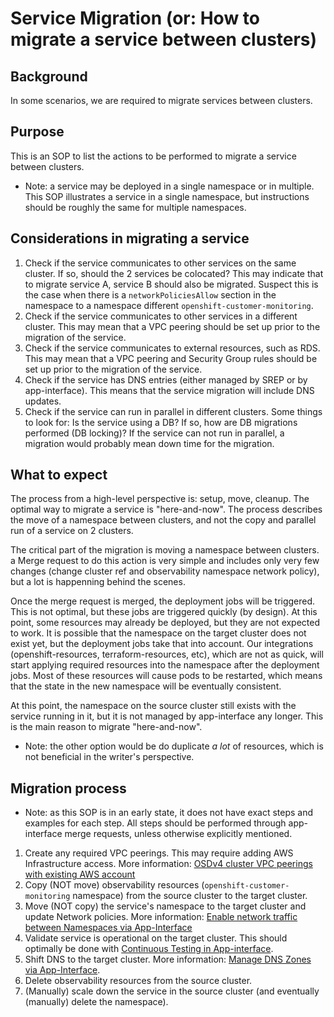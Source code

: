 # Service Migration (or: How to migrate a service between clusters)

## Background

In some scenarios, we are required to migrate services between clusters.

## Purpose

This is an SOP to list the actions to be performed to migrate a service between clusters.

* Note: a service may be deployed in a single namespace or in multiple. This SOP illustrates a service in a single namespace, but instructions should be roughly the same for multiple namespaces.

## Considerations in migrating a service

1. Check if the service communicates to other services on the same cluster. If so, should the 2 services be colocated? This may indicate that to migrate service A, service B should also be migrated. Suspect this is the case when there is a `networkPoliciesAllow` section in the namespace to a namespace different `openshift-customer-monitoring`.
1. Check if the service communicates to other services in a different cluster. This may mean that a VPC peering should be set up prior to the migration of the service.
1. Check if the service communicates to external resources, such as RDS. This may mean that a VPC peering and Security Group rules should be set up prior to the migration of the service.
1. Check if the service has DNS entries (either managed by SREP or by app-interface). This means that the service migration will include DNS updates.
1. Check if the service can run in parallel in different clusters. Some things to look for: Is the service using a DB? If so, how are DB migrations performed (DB locking)? If the service can not run in parallel, a migration would probably mean down time for the migration.

## What to expect

The process from a high-level perspective is: setup, move, cleanup. The optimal way to migrate a service is "here-and-now". The process describes the move of a namespace between clusters, and not the copy and parallel run of a service on 2 clusters.

The critical part of the migration is moving a namespace between clusters. a Merge request to do this action is very simple and includes only very few changes (change cluster ref and observability namespace network policy), but a lot is happenning behind the scenes.

Once the merge request is merged, the deployment jobs will be triggered. This is not optimal, but these jobs are triggered quickly (by design). At this point, some resources may already be deployed, but they are not expected to work. It is possible that the namespace on the target cluster does not exist yet, but the deployment jobs take that into account. Our integrations (openshift-resources, terraform-resources, etc), which are not as quick, will start applying required resources into the namespace after the deployment jobs. Most of these resources will cause pods to be restarted, which means that the state in the new namespace will be eventually consistent.

At this point, the namespace on the source cluster still exists with the service running in it, but it is not managed by app-interface any longer. This is the main reason to migrate "here-and-now".

* Note: the other option would be do duplicate _a lot_ of resources, which is not beneficial in the writer's perspective.

## Migration process

* Note: as this SOP is in an early state, it does not have exact steps and examples for each step. All steps should be performed through app-interface merge requests, unless otherwise explicitly mentioned.

1. Create any required VPC peerings. This may require adding AWS Infrastructure access. More information: [OSDv4 cluster VPC peerings with existing AWS account](/docs/app-sre/sop/app-interface-cluster-vpc-peerings.md)
1. Copy (NOT move) observability resources (`openshift-customer-monitoring` namespace) from the source cluster to the target cluster.
1. Move (NOT copy) the service's namespace to the target cluster and update Network policies. More information: [Enable network traffic between Namespaces via App-Interface](https://gitlab.cee.redhat.com/service/app-interface#enable-network-traffic-between-namespaces-via-app-interface-openshiftnamespace-1yml)
1. Validate service is operational on the target cluster. This should optimally be done with [Continuous Testing in App-interface](https://gitlab.cee.redhat.com/service/app-interface/-/blob/master/docs/app-sre/continuous-testing-in-app-interface.md).
1. Shift DNS to the target cluster. More information: [Manage DNS Zones via App-Interface](https://gitlab.cee.redhat.com/service/app-interface#manage-dns-zones-via-app-interface-awsdns-zone-1yml-using-terraform).
1. Delete observability resources from the source cluster.
1. (Manually) scale down the service in the source cluster (and eventually (manually) delete the namespace).
